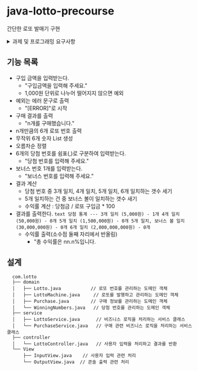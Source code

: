 # java-lotto-precourse
간단한 로또 발매기 구현

<details> 
  <summary>과제 및 프로그래밍 요구사항</summary>
  
  ## 과제 요구사항
  * Git 커밋 단위는 기능 목록 단위로 추가
  * Angular JS Git Commit Message Conventions

  ## 프로그래밍 요구사항
  * JDK 21버전
  * Application main()으로 프로그래밍 시작
  * build.gradle 파일 변경 불가
  * 외부 라이브러리 사용 불가
    * camp.nextstep.edu.missionutils에서 제공하는 Randoms 및 Console API만 사용 가능
  * 자바 코드 컨벤션 준수
  * 기존 파일, 패키지명 등 이동 및 이름 변경 등 불가
  
  ## 프로그래밍 요구사항 2
  * 기능 분석한 내용이 정상 작동하는지 JUnit, AssertJ를 이용해 테스트 코드로 확인
  * indent(인덴트, 들여쓰기) depth를 3이 넘지 않도록 구현한다. 2까지만 허용한다.
  * 3항 연산자를 쓰지 않는다.
  * 함수(또는 메서드)가 한 가지 일만 하도록 최대한 작게 작성
    * 함수(또는 메서드)의 길이가 15라인을 넘어가지 않도록 구현한다.
    * 함수(또는 메서드)가 한 가지 일만 잘 하도록 구현한다.
  * JUnit 5와 AssertJ를 이용하여 정리한 기능 목록이 정상적으로 작동하는지 테스트 코드로 확인
  
  ## 프로그래밍 요구사항 3
  * else 예약어를 쓰지 않는다.
  * Java Enum을 적용하여 프로그램을 구현한다.
  * 구현한 기능에 대한 단위 테스트를 작성한다. 단, UI(System.out, System.in, Scanner) 로직은 제외한다.
  * 제공된 Lotto 클래스를 사용
    * numbers 이외의 필드(인스턴스 변수)를 추가할 수 없다.
    * numbers의 접근 제어자인 private은 변경할 수 없다.
    * 패키지는 변경가능
</details>

## 기능 목록
- 구입 금액을 입력받는다.
  - "구입금액을 입력해 주세요."
  - 1,000원 단위로 나누어 떨어지지 않으면 예외
- 예외는 에러 문구로 출력
  - "[ERROR]"로 시작
- 구매 결과를 출력
  - "n개를 구매했습니다."
-  n개만큼의 6개 로또 번호 출력
  -  무작위 6개 숫자 List 생성
  -  오름차순 정렬
- 6개의 당첨 번호를 쉼표(,)로 구분하여 입력받는다.
  - "당첨 번호를 입력해 주세요."
- 보너스 번호 1개를 입력받는다.
  - "보너스 번호를 입력해 주세요."
- 결과 계산
  - 당첨 번호 중 3개 일치, 4개 일치, 5개 일치, 6개 일치하는 갯수 세기
  - 5개 일치하는 건 중 보너스 볼이 일치하는 갯수 새기
  - 수익률 계산 : 당첨금 / 로또 구입금 * 100
- 결과를 출력한다.
      ```text
      당첨 통계
      ---
      3개 일치 (5,000원) - 1개
      4개 일치 (50,000원) - 0개
      5개 일치 (1,500,000원) - 0개
      5개 일치, 보너스 볼 일치 (30,000,000원) - 0개
      6개 일치 (2,000,000,000원) - 0개
       ```
  - 수익률 출력(소수점 둘째 자리에서 반올림)
    - "총 수익률은 nn.n%입니다.
   
## 설계
```text
  com.lotto
  ├── domain
  │   ├── Lotto.java           // 로또 번호를 관리하는 도메인 객체
  │   ├── LottoMachine.java     // 로또를 발행하고 관리하는 도메인 객체
  │   ├── Purchase.java        // 구매 정보를 관리하는 도메인 객체
  │   └── WinningNumbers.java   // 당첨 번호를 관리하는 도메인 객체
  ├── service
  │   ├── LottoService.java      // 비즈니스 로직을 처리하는 서비스 클래스
  │   └── PurchaseService.java   // 구매 관련 비즈니스 로직을 처리하는 서비스 클래스
  ├── controller
  │   └── LottoController.java   // 사용자 입력을 처리하고 결과를 반환
  └── View
      ├── InputView.java    // 사용자 입력 관련 처리
      └── OutputView.java  // 콘솔 출력 관련 처리
```
